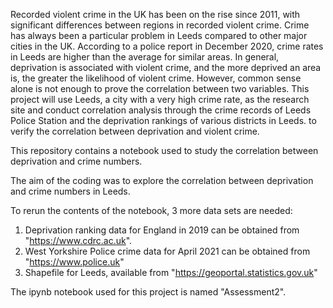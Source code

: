 Recorded violent crime in the UK has been on the rise since 2011, with significant differences between regions in recorded violent crime. Crime has always been a particular problem in Leeds compared to other major cities in the UK. According to a police report in December 2020, crime rates in Leeds are higher than the average for similar areas. In general, deprivation is associated with violent crime, and the more deprived an area is, the greater the likelihood of violent crime. However, common sense alone is not enough to prove the correlation between two variables. This project will use Leeds, a city with a very high crime rate, as the research site and conduct correlation analysis through the crime records of Leeds Police Station and the deprivation rankings of various districts in Leeds. to verify the correlation between deprivation and violent crime.

This repository contains a notebook used to study the correlation between deprivation and crime numbers.

The aim of the coding was to explore the correlation between deprivation and crime numbers in Leeds.

To rerun the contents of the notebook, 3 more data sets are needed:
1. Deprivation ranking data for England in 2019 can be obtained from "https://www.cdrc.ac.uk".
2. West Yorkshire Police crime data for April 2021 can be obtained from "https://www.police.uk"
3. Shapefile for Leeds, available from "https://geoportal.statistics.gov.uk"

The ipynb notebook used for this project is named "Assessment2".
